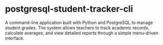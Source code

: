 # postgresql-student-tracker-cli
A command-line application built with Python and PostgreSQL to manage student grades. The system allows teachers to track academic records, calculate averages, and view detailed reports through a simple menu-driven interface.
